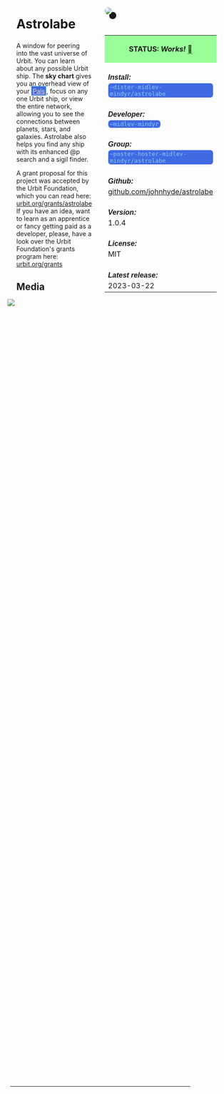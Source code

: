 <style>
	/* %wiki restyling */
.page a{display: inline-block;color: white;border: 1px solid black;margin-right: 6px;padding: 5px;background-color:#3366cc;border-radius:7px;}#page-title{display:none;}.sidebar{margin-right:-20px;padding-top:180px;background-image: url("https://i.imgur.com/enNS7bT.png");background-repeat:no-repeat;background-position-x:53%}#global-menu{border:2px solid cadetblue;}#global-menu a{display:block;margin-bottom:6px;}h1{font-size:2em;margin-top:0em}footer{text-align:left}
	/* Tooltip */
.tooltip {position: relative;display: inline-block;border-bottom: 1px dotted black;}
.tooltip .tooltiptext {visibility: hidden;width: 120px;background-color: black;color: #fff;text-align: center;padding: 5px 0;border-radius: 6px;
position: absolute;z-index: 1;}
.tooltip:hover .tooltiptext {visibility: visible;}
.logo {margin-top:-20px;margin-bottom:30px;margin-left:0px;box-shadow: 10px 10px;border-radius:30px;}
	/* Flexbox */
* {box-sizing: border-box;} body {margin: 0;} #main {display: flex;min-height: calc(100vh - 40vh);} #main > article {flex: 1;} #main > nav, #main > aside {flex: 0 0 20vw;} #main > nav {order: -1;} header{padding: 0em;} footer, article, nav, aside {padding: 1em;}
	/* Urmanac */
.urlink{display:inline-block;padding:1px 4px 1px 4px;font-family:monospace;color:LightSkyBlue; background:RoyalBlue;border-radius:6px;} .wlink{background-color: royalblue;border-radius: 0px;padding: 2px 2px 1px 2px;border: solid 1px lightskyblue;color: wheat;} .xlink{background-color: rgba(130, 130, 130, 20%);border-radius: 0px;padding: 2px 2px 1px 2px;border: solid 1px lightskyblue;color: black;} h5{margin-bottom:-1em;font-family:sans-serif}
img {max-width:100%;} .avator {border-radius:100px;width:48px;margin-right: 15px;} .tweet-wrap {max-width:490px;background: #fff;margin: 0 auto;margin-top: 50px;border-radius:3px;padding: 20px 30px 20px 10px;border-bottom: 1px solid #e6ecf0;border-top: 1px solid #e6ecf0;}.tweet-header {display: flex;align-items:flex-start;font-size:14px;}
.tweet-header-info {font-weight:bold;} .tweet-header-info span {color:#657786;font-weight:normal;margin-left: 5px;} .tweet-header-info p {font-weight:normal;margin-top: 5px;} .tweet-img-wrap {padding-left: 60px;}
</style>
<link href="https://fonts.googleapis.com/css?family=Asap" rel="stylesheet">
<link href="https://fonts.googleapis.com/css?family=Roboto" rel="stylesheet">



<div id="main"><article>

# Astrolabe

A window for peering into the vast universe of Urbit. You can learn about any possible Urbit ship. The **sky chart** gives you an overhead view of your <a class="wlink" href="/wiki/~/p/~bordex-ripdur/urmanac/pals">Pals</a>, focus on any one Urbit ship, or view the entire network, allowing you to see the connections between planets, stars, and galaxies. Astrolabe also helps you find any ship with its enhanced @p search and a sigil finder.

A grant proposal for this project was accepted by the Urbit Foundation, which you can read here: [urbit.org/grants/astrolabe](https://urbit.org/grants/astrolabe) <br>
If you have an idea, want to learn as an apprentice or fancy getting paid as a developer, please, have a look over the Urbit Foundation's grants program here: [urbit.org/grants](https://urbit.org/grants)

## Media

<img src="https://i.imgur.com/h1VlTkP.png" style="margin-left:-20px;margin-top:-10px;max-width:320px">
<img src="https://i.imgur.com/4hdvYQQ.png" style="margin-left:-20px;margin-top:-10px;max-width:320px">
<img src="https://i.imgur.com/WApq8Nn.png" style="margin-left:-20px;margin-top:-10px;max-width:320px">

</article><aside>

<img src="https://i.imgur.com/6mJtC2w.png" class="logo">

<table style="width:100%">
  <tr><th style="background-color:#99ff99">

STATUS: <i>Works!</i> <span class="tooltip">&#x1f4c5;<span class="tooltiptext">May 21st 2024 by ~hassun-hassel</span></span>

</th></tr>
  <tr><td>
	<h5>  Install: </h5><br><span class="urlink"> ~dister-midlev-mindyr/astrolabe </span>
  </td></tr>

  <tr><td>
	<h5>   Developer: </h5><br><span class="urlink"> ~midlev-mindyr </span>
  </td></tr>

  <tr><td>
	<h5>  Group: </h5><br><span class="urlink"> ~poster-hoster-midlev-mindyr/astrolabe </span>
  </td></tr>

  <tr><td>
	<h5>  Github: </h5><br> <a href="https://github.com/johnhyde/astrolabe">github.com/johnhyde/astrolabe</a>
  </td></tr>

  <tr><td>
	<h5>  Version: </h5><br> 1.0.4
  </td></tr>

  <tr><td>
	<h5>  License: </h5><br> MIT
  </td></tr>

  <tr><td>
	<h5>  Latest release: </h5><br> 2023-03-22
  </td></tr>

</table> 

</aside></div>

---------------------------------


